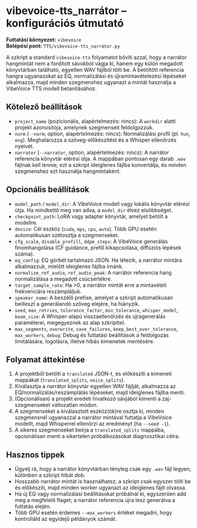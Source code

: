 # vibevoice-tts_narrátor – konfigurációs útmutató

**Futtatási környezet:** `vibevoice`  
**Belépési pont:** `TTS/vibevoice-tts_narrátor.py`

A szkript a standard `vibevoice-tts` folyamatot bővíti azzal, hogy a narrátor hangmintát nem a fordított sávokból vágja ki, hanem egy külön megadott könyvtárban található, egyetlen WAV fájlból tölti be. A betöltött referencia hangra ugyanazokat az EQ, normalizálási és újramintavételezési lépéseket alkalmazza, majd minden szegmenshez ugyanazt a mintát használja a VibeVoice TTS modell betanításához.

## Kötelező beállítások
- `project_name` (pozícionális, alapértelmezés: nincs): A `workdir` alatti projekt azonosítója, amelynek szegmenseit feldolgozzuk.
- `norm` (`--norm`, option, alapértelmezés: nincs): Normalizálási profil (pl. `hun`, `eng`). Meghatározza a szöveg-előkészítést és a Whisper ellenőrzés nyelvét.
- `narrator` (`--narrator`, option, alapértelmezés: nincs): A narrátor referencia könyvtár elérési útja. A mappában pontosan egy darab `.wav` fájlnak kell lennie; ezt a szkript ideiglenes fájlba konvertálja, és minden szegmenshez ezt használja hangmintaként.

## Opcionális beállítások
- `model_path` / `model_dir`: A VibeVoice modell vagy lokális könyvtár elérési útja. Ha mindkettő meg van adva, a `model_dir` élvez elsőbbséget.
- `checkpoint_path`: LoRA vagy adapter könyvtár, amelyet betölt a modellre.
- `device`: Cél eszköz (`cuda`, `mps`, `cpu`, `auto`). Több GPU esetén automatikusan szétosztja a szegmenseket.
- `cfg_scale`, `disable_prefill`, `ddpm_steps`: A VibeVoice generálás finomhangolása (CF guidance, prefill kikapcsolása, diffúziós lépések száma).
- `eq_config`: EQ görbét tartalmazó JSON. Ha létezik, a narrátor mintára alkalmazzuk, mielőtt ideiglenes fájlba írnánk.
- `normalize_ref_audio`, `ref_audio_peak`: A narrátor referencia hang normalizálása a megadott csúcsértékre.
- `target_sample_rate`: Ha >0, a narrátor mintát erre a mintavételi frekvenciára reszámpláljuk.
- `speaker_name`: A beszélő prefixe, amelyet a szkript automatikusan beilleszt a generálandó szöveg elejére, ha hiányzik.
- `seed`, `max_retries`, `tolerance_factor`, `min_tolerance`, `whisper_model`, `beam_size`: A Whisper-alapú visszaellenőrzés és újragenerálás paraméterei, megegyeznek az alap szkripttel.
- `max_segments`, `overwrite`, `save_failures`, `keep_best_over_tolerance`, `max_workers`, `debug`: Debug és futtatási beállítások a feldolgozás limitálására, logolásra, illetve hibás kimenetek mentésére.

## Folyamat áttekintése
1. A projektből betölti a `translated` JSON-t, és előkészíti a kimeneti mappákat (`translated_splits`, `noice_splits`).
2. Kiválasztja a narrátor könyvtár egyetlen WAV fájlját, alkalmazza az EQ/normalizálás/reszámplálás lépéseket, majd ideiglenes fájlba menti.
3. (Opcionálisan) a projekt eredeti hivatkozó sávjából kimenti a zaj-szegmenseket változatlan módon.
4. A szegmenseket a kiválasztott eszköz(ök)re osztja ki, minden szegmensnél ugyanazzal a narrátor mintával futtatja a VibeVoice modellt, majd Whisperrel ellenőrzi az eredményt (ha `--seed -1`).
5. A sikeres szegmenseket beírja a `translated_splits` mappába, opcionálisan menti a sikertelen próbálkozásokat diagnosztikai célra.

## Hasznos tippek
- Ügyelj rá, hogy a narrátor könyvtárban tényleg csak egy `.wav` fájl legyen, különben a szkript hibát dob.
- Hosszabb narrátor mintát is használhatsz; a szkript csak egyszer tölti be és előkészíti, majd minden worker ugyanazt az ideiglenes fájlt olvassa.
- Ha új EQ vagy normalizálási beállításokat próbálnál ki, egyszerűen add meg a megfelelő flaget; a narrátor referencia újra lesz generálva a futtatás elején.
- Több GPU esetén érdemes `--max_workers` értéket megadni, hogy kontrolláld az egyidejű példányok számát.
